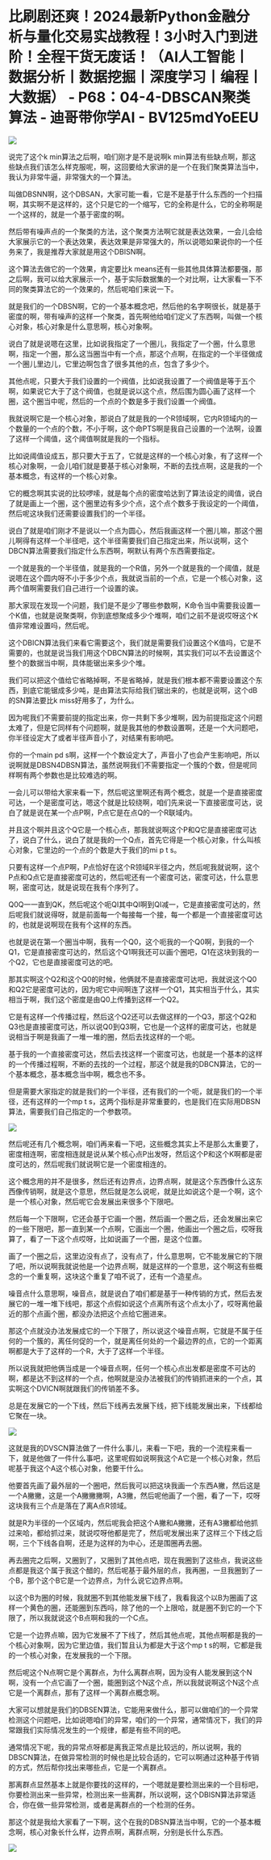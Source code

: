 # 比刷剧还爽！2024最新Python金融分析与量化交易实战教程！3小时入门到进阶！全程干货无废话！（AI人工智能丨数据分析丨数据挖掘丨深度学习丨编程丨大数据） - P68：04-4-DBSCAN聚类算法 - 迪哥带你学AI - BV125mdYoEEU

![](img/6744ca9ee69888bff5f00ab01a2d1ffd_0.png)

说完了这个k min算法之后啊，咱们刚才是不是说啊k min算法有些缺点啊，那这些缺点我们该怎么样克服呢，啊，这回要给大家讲的是一个在我们聚类算法当中，我认为非常牛逼，非常强大的一个算法。

叫做DBSNN啊，这个DBSAN，大家可能一看，它是不是基于什么东西的一个扫描啊，其实啊不是这样的，这个只是它的一个缩写，它的全称是什么，它的全称啊是一个这样的，就是一个基于密度的啊。

然后带有噪声点的一个聚类的方法，这个聚类方法啊它就是表达效果，一会儿会给大家展示它的一个表达效果，表达效果是非常强大的，所以说嗯如果说你的一个任务来了，我是推荐大家就是用这个DBISN啊。

这个算法去做它的一个效果，肯定要比k means还有一些其他具体算法都要强，那之后啊，我可以给大家展示一个，基于实际数据集的一个对比啊，让大家看一下不同的聚类算法它的一个效果的，然后呢咱们来说一下。

就是我们的一个DBSN啊，它的一个基本概念吧，然后他的名字啊很长，就是基于密度的啊，带有噪声的这样一个聚类，首先啊他给咱们定义了东西啊，叫做一个核心对象，核心对象是什么意思啊，核心对象啊。

说白了就是说嗯在这里，比如说我指定了一个圈儿，我指定了一个圈，什么意思啊，指定一个圈，那么这当圈当中有一个点，那这个点啊，在指定的一个半径做成一个圈儿里边儿，它里边啊包含了很多其他的点，包含了多少个。

其他点呢，只要大于我们设置的一个阀值，比如说我设置了一个阀值是等于五个啊，如果说它大于了这个阀值，也就是说以这个点，然后围为圆心画了这样一个圈，这个圈当中呢，然后的一个点的个数是多于我们设置一个阀值。

我就说啊它是一个核心对象，那说白了就是我的一个R领域啊，它内R领域内的一个数量的一个点的个数，不小于啊，这个命PTS啊是我自己设置的一个法啊，设置了这样一个阈值，这个阈值啊就是我的一个指标。

比如说阈值设成五，那只要大于五了，它就是这样的一个核心对象，有了这样一个核心对象啊，一会儿咱们就是要基于核心对象啊，不断的去找点啊，这是我的一个基本概念，有这样的一个核心对象。

它的概念啊其实说的比较啰嗦，就是每个点的密度哈达到了算法设定的阈值，说白了就是画上一个圈，这个圈里边有多少个点，这个点个数多于我设定的一个阈值，然后呢这块我们还需要设置我们的一个半径。

说白了就是咱们刚才不是说以一个点为圆心，然后我画这样一个圈儿嘛，那这个圈儿啊得有这样一个半径吧，这个半径需要我们自己指定出来，所以说啊，这个DBCN算法需要我们指定什么东西啊，啊默认有两个东西需要指定。

一个就是我的一个半径值，就是我的一个R值，另外一个就是我的一个阈值，就是说嗯在这个圆内呀不小于多少个点，我就说当前的一个点，它是一个核心对象，这两个值啊需要我们自己进行一个设置的诶。

那大家现在发现一个问题，我们是不是少了哪些参数啊，K命令当中需要我设置一个K值，也就是说聚类啊，你到底想聚成多少个堆啊，咱们之前不是说哎呀这个K值非常难设置吗，然后呢。

这个DBICN算法我们来看它需要这个，我们就是需要我们设置这个K值吗，它是不需要的，也就是说当我们用这个DBCN算法的时候啊，其实我们可以不去设置这个整个的数据当中啊，具体能锯出来多少个堆。

我们可以把这个值给它省略掉啊，不是省略掉，就是我们根本都不需要设置这个东西，到底它能锯成多少吨，是由算法实际给我们锯出来的，也就是说啊，这个dB的SN算法要比k miss好用多了，为什么。

因为呢我们不需要前提的指定出来，你一共剩下多少堆啊，因为前提指定这个问题太难了，但是它同样有个问题啊，就是我其他的参数设置啊，还是一个大问题吧，你半径设定大了或者半径声音小了，对结果有影响吧。

你的一个main pd s啊，这样一个个数设定大了，声音小了也会产生影响吧，所以说啊就是DBSN4DBSN算法，虽然说啊我们不需要指定一个簇的个数，但是呢同样啊有两个参数也是比较难选的啊。

一会儿可以带给大家来看一下，然后呢这里啊还有两个概念，就是一个是直接密度可达，一个是密度可达，嗯这个就是比较绕啊，咱们先来说一下直接密度可达，说白了就是说在某一个点P啊，P点它是在点Q的一个R联域内。

并且这个啊并且这个Q它是一个核心点，那我就说啊这个P和Q它是直接密度可达了，说白了什么，说白了就是我的一个Q点，首先它得是一个核心对象，什么叫核心对象，它里边的一个点的个数是大于我们的mi p t s。

只要有这样一个点P啊，P点恰好在这个R领域R半径之内，然后呢我就说啊，这个P点和Q点它是直接密度可达的，然后呢还有一个密度可达，密度可达，什么意思啊，密度可达，就是说现在我有个序列了。

Q0Q一一直到QK，然后呢这个呃QI其中QI啊到QI减一，它是直接密度可达的，然后呢我们就说得呀，就是前面每一个每接每一个接，每一个都是一个直接密度可达的，也就是说啊现在我有个这样的东西。

也就是说在第一个圈当中啊，我有一个Q0，这个呃我的一个Q0啊，到我的一个Q1，它是直接密度可达的，然后这个Q1啊我还可以画个圈吧，Q1在这块到我的一个Q2，它也是直接密度可达的吧。

那其实啊这个Q2和这个Q0的时候，他俩就不是直接密度可达吧，我就说这个Q0和Q2它是密度可达的，因为呢它中间啊连了这样一个Q1，其实相当于什么，其实相当于啊，我们这个密度是由Q0上传播到这样一个Q2。

它是有这样一个传播过程，然后这个Q2还可以去做这样的一个Q3，那这个Q2和Q3也是直接密度可达，所以说Q0到Q3啊，它也是一个这样的密度可达，也就是说相当于啊是我画了一堆一堆的圈，然后去找这样的一个呃。

基于我的一个直接密度可达，然后去找这样一个密度可达，也就是一个基本的这样的一个传播过程啊，不断的去找的一个过程，那这个就是我的DBCN算法，它的一个基本概念，基本概念当中啊，概念也不多。

但是需要大家指定的就是我们的一个半径，还有我们的一个呃，就是我们的一个半径，还有这样的一个mp t s，这两个指标是非常重要的，也是我们在实际用DBSN算法，需要我们自己指定的一个参数项。



![](img/6744ca9ee69888bff5f00ab01a2d1ffd_2.png)

然后呢还有几个概念啊，咱们再来看一下吧，这些概念其实上不是那么太重要了，密度相连啊，密度相连就是说从某个核心点P出发呀，然后这个P和这个K啊都是密度可达的，然后呢我们就说啊它是一个密度相连的。

这个概念用的并不是很多，然后还有边界点，边界点啊，就是这个东西像什么这东西像传销啊，就是这个意思，然后就是怎么说呢，就是比如说这个是一个啊，这个是一个核心对象，然后呢它会发展出来很多个下限吧。

然后每一个下限啊，它还会基于它画一个圈，然后画一个圈之后，还会发展出来它的一些下限吧，那一直到某一个点啊，它画出一个圈，他画出一个圈之后，哎呀我算了，看了一下这个点哎呀，比如说画了一个圈，是这个位置。

画了一个圈之后，这里边没有点了，没有点了，什么意思啊，它不能发展它的下限了吧，所以说啊我就说他是一个边界点啊，就是这样的一个意思，这个啊这有些概念的一个重复啊，这块这个重复了咱不说了，还有一个造星点。

噪音点什么意思啊，噪音点，就是说白了咱们都是基于一种传销的方式，然后去发展它的一堆一堆下线吧，那这个点假如说这个点离所有这个点太小了，哎呀离他最近的那个点画个圈，都没办法把这个点给它圈进来。

那这个点就没办法发展成它的一个下限了，所以说这个噪音点啊，它就是不属于任何的一个簇的，离任何促的一个，就是离任何处的一个最边界的点，它的一个距离啊都是大于了这样的一个R，大于了这样一个半径。

所以说我就把他俩当成是一个噪音点啊，任何一个核心点出发都是密度不可达的啊，都是达不到这样的一个点，他啊就是没办法被我们的传销抓进来的一个点，其实啊这个DVICN啊就跟我们的传销差不多。

总是在发展它的一个下线，然后下线再去发展下线，把下线能发展出来，下线都给它聚在一块。

![](img/6744ca9ee69888bff5f00ab01a2d1ffd_4.png)

这就是我的DVSCN算法做了一件什么事儿，来看一下吧，我的一个流程来看一下，就是他做了一件什么事吧，这里呢假如说啊我这个A它是一个核心对象，然后呢基于我这个A这个核心对象，他要干什么。

他要首先画了最外层的一个圈吧，然后我可以把这块我画一个东西A撇，然后这是一个A撇撇，这是一个A撇撇撇啊，A3撇，然后呢他画了一个圈，看了一下，哎呀这块我有三个点是落在了离A点R领域。

就是R为半径的一个区域内，然后呢我会把这个A撇和A撇撇，还有A3撇都给他抓过来哈，都给抓过来，就说哎呀他都是完了，然后呢发展出来了这样三个下线之后啊，三个下线各自啊，还是为这样的为中心，还是围圈再去圈。

再去圈完之后啊，又圈到了，又圈到了其他点吧，现在我圈到了这些点，我说这些点都是我这个属于我这个醋的，然后呢基于最外层的点，我再圈，一旦我圈到了一个B，那个这个B它是一个边界点，为什么说它边界点啊。

以这个B为圈的时候，我就圈不到其他能发展下线了，我看我这个以B为圈画了这样一个黄色的圈，还能圈到东西吗，除了他的一个上限哈，就是圈不到它的一个下限了，所以我就说这个B点啊和我的一个C点。

它是一个边界点嘛，因为它发展不了下线了，然后其他点呢，其他点啊都是我的一个核心对象啊，因为它里边值，我们暂且认为都是大于这个mp t s的啊，它都是我的一个核心对象，在发展我的一个下限。

然后呢这个N点啊它是个离群点，为什么离群点啊，因为没有人能发展到这个N啊，没有一个点它画了一个圈，能圈到这个N这个点，所以我就说啊这个N这个点它是一个离群点，那有了这样一个离群点概念啊。

大家可以想就是我们的DBSEN算法，它能用来做什么，那可以做咱们的一个异常检测这个问题吧，比如说嗯咱们的异常，咱们的一个异常，通常情况下，我们的异常跟我们实际情况发生的一个规律，都是有些不同的吧。

通常情况下呢，我的异常点呀都是离我正常点是比较远的，所以说啊，我的DBSCN算法，在做异常检测的时候也是比较合适的，它可以啊通过这种基于传销的方式，然后帮你找出来哪些点，它是一个离群点。

那离群点显然基本上就是你要找的这样的，一个嗯就是要检测出来的一个目标吧，你要检测出来一些异常，检测出来一些离群，所以说啊，这个DBISN算法非常适合，你在做一些异常检测，或者是离群点的一个检测的任务。

那这个就是我给大家看了一下啊，这个在我的DBSN算法当中啊，它的一个基本概念啊，核心对象长什么样，边界点啊，离群点啊，分别是长什么东西。



![](img/6744ca9ee69888bff5f00ab01a2d1ffd_6.png)